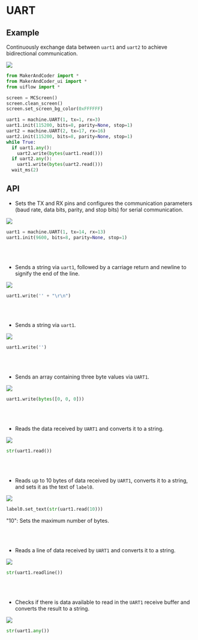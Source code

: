 # UART

## Example

Continuously exchange data between `uart1` and `uart2` to achieve bidirectional communication.

<img class="blockly_svg" src="https://makerandcoder.com/MCLab/blockly/hardwares/uart/uiflow_block_uart_demo.svg"> 

```python
from MakerAndCoder import *
from MakerAndCoder_ui import *
from uiflow import *

screen = MCScreen()
screen.clean_screen()
screen.set_screen_bg_color(0xFFFFFF)

uart1 = machine.UART(1, tx=1, rx=3)
uart1.init(115200, bits=8, parity=None, stop=1)
uart2 = machine.UART(2, tx=17, rx=16)
uart2.init(115200, bits=8, parity=None, stop=1)
while True:
  if uart1.any():
    uart2.write(bytes(uart1.read()))
  if uart2.any():
    uart1.write(bytes(uart2.read()))
  wait_ms(2)
```

## API

- Sets the TX and RX pins and configures the communication parameters (baud rate, data bits, parity, and stop bits) for serial communication.
<img class="blockly_svg" src="https://makerandcoder.com/MCLab/blockly/hardwares/uart/uiflow_block_uart.svg"> 

```python
uart1 = machine.UART(1, tx=14, rx=13)
uart1.init(9600, bits=8, parity=None, stop=1)
```


<br> <br>  
- Sends a string via `uart1`, followed by a carriage return and newline to signify the end of the line.
<img class="blockly_svg" src="https://makerandcoder.com/MCLab/blockly/hardwares/uart/uiflow_block_uart_write_line.svg"> 

```python
uart1.write('' + "\r\n")
```
 
<br> <br>
- Sends a string via `uart1`.
<img class="blockly_svg" src="https://makerandcoder.com/MCLab/blockly/hardwares/uart/uiflow_block_uart_write.svg"> 

```python
uart1.write('')
```

<br> <br>
- Sends an array containing three byte values via `UART1`.
<img class="blockly_svg" src="https://makerandcoder.com/MCLab/blockly/hardwares/uart/uiflow_block_uart_write_raw_data.svg"> 

```python
uart1.write(bytes([0, 0, 0]))
```

<br> <br>
- Reads the data received by `UART1` and converts it to a string.
<img class="blockly_svg" src="https://makerandcoder.com/MCLab/blockly/hardwares/uart/uiflow_block_uart_read.svg"> 

```python
str(uart1.read())
```

<br> <br>
- Reads up to 10 bytes of data received by `UART1`, converts it to a string, and sets it as the text of `label0`.
<img class="blockly_svg" src="https://makerandcoder.com/MCLab/blockly/hardwares/uart/uiflow_block_uart_read_characters.svg"> 

```python
label0.set_text(str(uart1.read(10)))
```
"10": Sets the maximum number of bytes.


<br> <br>
- Reads a line of data received by `UART1` and converts it to a string.
<img class="blockly_svg" src="https://makerandcoder.com/MCLab/blockly/hardwares/uart/uiflow_block_uart_readline.svg"> 

```python
str(uart1.readline())
```


<br> <br>
- Checks if there is data available to read in the `UART1` receive buffer and converts the result to a string.
<img class="blockly_svg" src="https://makerandcoder.com/MCLab/blockly/hardwares/uart/uiflow_block_uart_any.svg"> 

```python
str(uart1.any())
```

